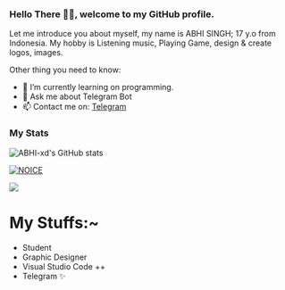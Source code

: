 ### Hello There 👋🏻, welcome to my GitHub profile.

Let me introduce you about myself, my name is ABHI SINGH; 17 y.o from Indonesia. My hobby is Listening music, Playing Game, design & create logos, images.

Other thing you need to know:

- 🌱 I’m currently learning on programming.
- 💬 Ask me about Telegram Bot
- 📫 Contact me on: [Telegram](https://t.me/KAMINAxd)

### My Stats
![ABHI-xd's GitHub stats](https://github-readme-stats.vercel.app/api?username=ABHI-xd&show_icons=true&theme=radical)

[![NOICE](https://github-readme-stats.vercel.app/api/top-langs/?username=ABHI-xd&layout=compact&theme=midnight-purple&hide=Css)](https://github.com/ABHI-xd)

![](https://visitor-badge.laobi.icu/badge?page_id=ABHI-xd)
# My Stuffs:~

- Student
- Graphic Designer
- Visual Studio Code ++
- Telegram ✨
